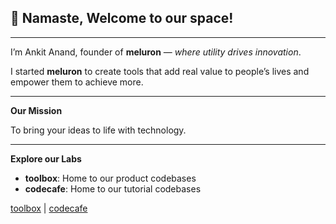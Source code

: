 ## 🙏 Namaste, Welcome to our space!
---

I’m Ankit Anand, founder of **meluron** — *where utility drives innovation*.

I started **meluron** to create tools that add real value to people’s lives and empower them to achieve more.

---

**Our Mission**

To bring your ideas to life with technology.

---

**Explore our Labs**  
- **toolbox**: Home to our product codebases  
- **codecafe**: Home to our tutorial codebases  

[toolbox](https://github.com/orgs/meluron-toolbox/repositories) | [codecafe](https://github.com/meluron-codecafe/repositories)

<!--

**Here are some ideas to get you started:**

🙋‍♀️ A short introduction - what is your organization all about?
🌈 Contribution guidelines - how can the community get involved?
👩‍💻 Useful resources - where can the community find your docs? Is there anything else the community should know?
🍿 Fun facts - what does your team eat for breakfast?
🧙 Remember, you can do mighty things with the power of [Markdown](https://docs.github.com/github/writing-on-github/getting-started-with-writing-and-formatting-on-github/basic-writing-and-formatting-syntax)
-->
